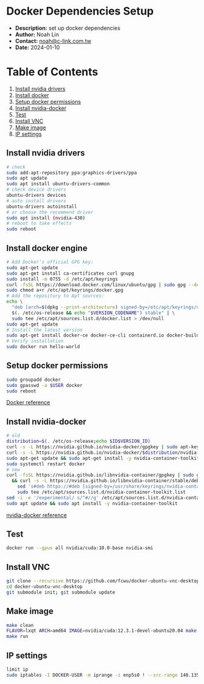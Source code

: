 # Docker Dependencies Setup
- __Description:__ set up docker dependencies
- __Author:__ Noah Lin
- __Contact:__ noah@c-link.com.tw
- __Date:__ 2024-01-10

# Table of Contents
1. [Install nvidia drivers](#install-nvidia-drivers)
2. [Install docker](#install-docker)
3. [Setup docker permissions](#setup-docker-permissions)
4. [Install nvidia-docker](#install-nvidia-docker)
5. [Test](#test)
6. [Install VNC](#install-vnc)
7. [Make image](#make-image)
8. [IP settings](#ip-settings)

## Install nvidia drivers
```bash
# check
sudo add-apt-repository ppa:graphics-drivers/ppa
sudo apt update
sudo apt install ubuntu-drivers-common
# check device drivers
ubuntu-drivers devices
# auto install drivers
ubuntu-drivers autoinstall
# or choose the recommend driver
sudo apt install (nvidia-430)
# reboot to take effects
sudo reboot
```
## Install docker engine
```bash
# Add Docker's official GPG key:
sudo apt-get update
sudo apt-get install ca-certificates curl gnupg
sudo install -m 0755 -d /etc/apt/keyrings
curl -fsSL https://download.docker.com/linux/ubuntu/gpg | sudo gpg --dearmor -o /etc/apt/keyrings/docker.gpg
sudo chmod a+r /etc/apt/keyrings/docker.gpg
# Add the repository to Apt sources:
echo \
  "deb [arch=$(dpkg --print-architecture) signed-by=/etc/apt/keyrings/docker.gpg] https://download.docker.com/linux/ubuntu \
  $(. /etc/os-release && echo "$VERSION_CODENAME") stable" | \
  sudo tee /etc/apt/sources.list.d/docker.list > /dev/null
sudo apt-get update
# Install the latest version
sudo apt-get install docker-ce docker-ce-cli containerd.io docker-buildx-plugin docker-compose-plugin
# Verify installation
sudo docker run hello-world
```
## Setup docker permissions
```bash
sudo groupadd docker
sudo gpasswd -a $USER docker
sudo reboot
```
[Docker reference](https://docs.docker.com/engine/install/ubuntu/#install-using-the-repository)
## Install nvidia-docker
```bash
# old
distribution=$(. /etc/os-release;echo $ID$VERSION_ID)
curl -s -L https://nvidia.github.io/nvidia-docker/gpgkey | sudo apt-key add -
curl -s -L https://nvidia.github.io/nvidia-docker/$distribution/nvidia-docker.list | sudo tee /etc/apt/sources.list.d/nvidia-docker.list
sudo apt-get update && sudo apt-get install -y nvidia-container-toolkit
sudo systemctl restart docker
# new
curl -fsSL https://nvidia.github.io/libnvidia-container/gpgkey | sudo gpg --dearmor -o /usr/share/keyrings/nvidia-container-toolkit-keyring.gpg \
  && curl -s -L https://nvidia.github.io/libnvidia-container/stable/deb/nvidia-container-toolkit.list | \
    sed 's#deb https://#deb [signed-by=/usr/share/keyrings/nvidia-container-toolkit-keyring.gpg] https://#g' | \
    sudo tee /etc/apt/sources.list.d/nvidia-container-toolkit.list
sed -i -e '/experimental/ s/^#//g' /etc/apt/sources.list.d/nvidia-container-toolkit.list
sudo apt update && sudo apt install -y nvidia-container-toolkit
```
[nvidia-docker reference]( https://github.com/NVIDIA/nvidia-docker )

## Test
```bash
docker run --gpus all nvidia/cuda:10.0-base nvidia-smi
```
## Install VNC
```bash
git clone --recursive https://github.com/fcwu/docker-ubuntu-vnc-desktop
cd docker-ubuntu-vnc-desktop
git submodule init; git submodule update
```
## Make image
```bash
make clean
FLAVOR=lxqt ARCH=amd64 IMAGE=nvidia/cuda:12.3.1-devel-ubuntu20.04 make build
make run
```
## IP settings
```bash
limit ip
sudo iptables -I DOCKER-USER -m iprange -i enp5s0 ! --src-range 140.135.10.210-140.135.11.221 -j DROP
```
